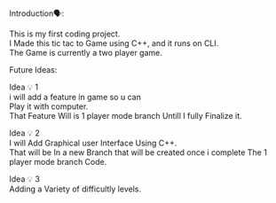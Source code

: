 Introduction🗣: 


This is my first coding project.<br>
I Made this tic tac to Game using C++, and it runs on CLI.<br>
The Game is currently a two player game.<br>


Future Ideas: 


Idea 💡 1 <br>
i will add a feature in game so u can <br>
Play it with computer.<br>
That Feature Will is 1 player mode branch Untill I fully Finalize it. <br>

Idea 💡 2<br>
I will Add Graphical user Interface Using C++.<br>
That will be In a new Branch that will be created once i complete The 1 player mode branch Code.<br>

Idea 💡 3<br>
Adding a Variety of difficultly levels.

